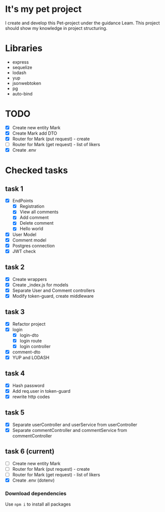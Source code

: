 ﻿# It's my pet project
I create and develop this Pet-project under the guidance Leam.
This project should show my knowledge in project structuring.

# Libraries
- express
- sequelize
- lodash
- yup
- jsonwebtoken
- pg
- auto-bind

# TODO
- [x] Create new entity Mark
- [x] Create Mark add DTO
- [x] Router for Mark (put request) - create
- [ ] Router for Mark (get request) - list of likers
- [x] Create .env

# Checked tasks
## task 1
- [x] EndPoints
    - [x] Registration
    - [x] View all comments
    - [x] Add comment
    - [x] Delete comment
    - [x] Hello world
- [x] User Model
- [x] Comment model
- [x] Postgres connection
- [x] JWT check

## task 2
- [x] Create wrappers
- [x] Create _index.js for models
- [x] Separate User and Comment controllers
- [x] Modify token-guard, create middleware

## task 3
- [x] Refactor project
- [x] login
    - [x] login-dto
    - [x] login route
    - [x] login controller
- [x] comment-dto
- [x] YUP and LODASH

## task 4 
- [x] Hash password
- [x] Add req.user in token-guard
- [x] rewrite http codes

## task 5 
- [x] Separate userController and userService from userController
- [x] Separate commentController and commentService from commentController

## task 6 (current)
- [ ] Create new entity Mark
- [ ] Router for Mark (put request) - create
- [ ] Router for Mark (get request) - list of likers
- [x] Create .env (dotenv)

### Download dependencies
Use ```npm i``` to install all packages